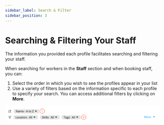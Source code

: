 ```yaml
---
sidebar_label: Search & Filter
sidebar_position: 3
---
```


# Searching & Filtering Your Staff
The information you provided each profile facilitates searching and filtering your staff.

When searching for workers in the **Staff** section and when booking staff, you can:
1. Select the order in which you wish to see the profiles appear in your list
2. Use a variety of filters based on the information specific to each profile to specify your search. You can access additional filters by clicking on **More**.

![img.png](images/img.png)